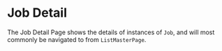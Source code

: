 # Job Detail

The Job Detail Page shows the details of instances of `Job`, and will most commonly be navigated to from `ListMasterPage`.
